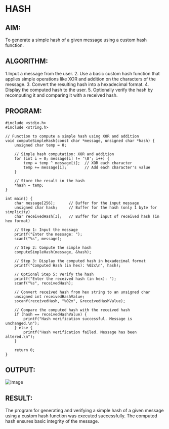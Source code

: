 # HASH

## AIM:

To generate a simple hash of a given message using a custom hash function.

## ALGORITHM:

1.Input a message from the user.
2. Use a basic custom hash function that applies simple operations like XOR and addition on the characters of the message.
3. Convert the resulting hash into a hexadecimal format.
4. Display the computed hash to the user.
5. Optionally verify the hash by recomputing it and comparing it with a received hash.

## PROGRAM:

```
#include <stdio.h>
#include <string.h>

// Function to compute a simple hash using XOR and addition
void computeSimpleHash(const char *message, unsigned char *hash) {
    unsigned char temp = 0;

    // Simple hash computation: XOR and addition
    for (int i = 0; message[i] != '\0'; i++) {
        temp = temp ^ message[i];  // XOR each character
        temp += message[i];        // Add each character's value
    }
    
    // Store the result in the hash
    *hash = temp;
}

int main() {
    char message[256];      // Buffer for the input message
    unsigned char hash;     // Buffer for the hash (only 1 byte for simplicity)
    char receivedHash[3];   // Buffer for input of received hash (in hex format)

    // Step 1: Input the message
    printf("Enter the message: ");
    scanf("%s", message);

    // Step 2: Compute the simple hash
    computeSimpleHash(message, &hash);

    // Step 3: Display the computed hash in hexadecimal format
    printf("Computed Hash (in hex): %02x\n", hash);

    // Optional Step 5: Verify the hash
    printf("Enter the received hash (in hex): ");
    scanf("%s", receivedHash);

    // Convert received hash from hex string to an unsigned char
    unsigned int receivedHashValue;
    sscanf(receivedHash, "%02x", &receivedHashValue);

    // Compare the computed hash with the received hash
    if (hash == receivedHashValue) {
        printf("Hash verification successful. Message is unchanged.\n");
    } else {
        printf("Hash verification failed. Message has been altered.\n");
    }

    return 0;
}

```

## OUTPUT:

![image](https://github.com/user-attachments/assets/06373434-71ed-4504-9cff-26bc51a29c31)

## RESULT:
The program for generating and verifying a simple hash of a given message using a custom hash function was executed successfully. The computed hash ensures basic integrity of the message.
